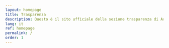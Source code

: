 ```yaml
---
layout: homepage
title: Trasparenza
description: Questo è il sito ufficiale della sezione trasparenza di Arena Giovani, un progetto indipendente.
lang: it
ref: homepage
permalink: /
order: 1
---
```

